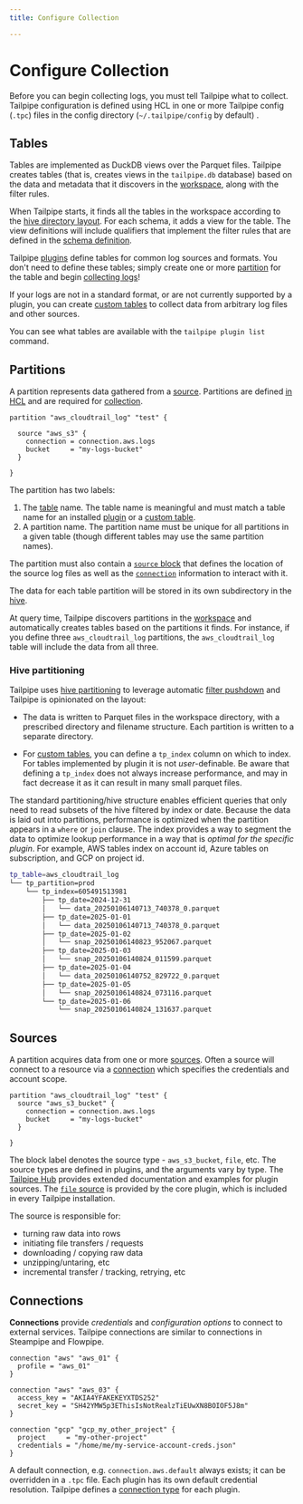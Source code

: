 ```yaml
---
title: Configure Collection

---
```


# Configure Collection

Before you can begin collecting logs, you must tell Tailpipe what to collect.  Tailpipe configuration is defined using HCL in one or more Tailpipe config (`.tpc`) files in the config directory (`~/.tailpipe/config` by default) .  


## Tables

Tables are implemented as DuckDB views over the Parquet files.  Tailpipe creates tables (that is, creates views in the `tailpipe.db` database) based on the data and metadata that it discovers in the [workspace](#workspaces), along with the filter rules.

When Tailpipe starts, it finds all the tables in the workspace according to the [hive directory layout](/docs/collect/configure#hive-partitioning).  For each schema, it adds a view for the table.  The view definitions will include qualifiers that implement the filter rules that are defined in the [schema definition](#schemas).

Tailpipe [plugins](manage/plugin) define tables for common log sources and formats.  You don't need to define these tables; simply create one or more [partition](manage\partition) for the table and begin [collecting logs](manage/collection)!  

If your logs are not in a standard format, or are not currently supported by a plugin, you can create [custom tables](/docs/collect/custom-tables) to collect data from arbitrary log files and other sources.

You can see what tables are available with the `tailpipe plugin list` command. 

## Partitions
A partition represents data gathered from a [source](/docs/manage/source). Partitions are defined [in HCL](/docs/reference/config-files/partition) and are required for [collection](/docs/collect/collect).  

```hcl
partition "aws_cloudtrail_log" "test" {

  source "aws_s3" {
    connection = connection.aws.logs
    bucket     = "my-logs-bucket"
  }
  
}
``` 

The partition has two labels:

1. The [table](#tables) name. The table name is meaningful and must match a table name for an installed [plugin](/docs/collect/plugins) or a [custom table](manage/table#custom-tables). 
2. A partition name.  The partition name must be unique for all partitions in a given table (though different tables may use the same partition names).  

The partition must also contain a [`source` block](#sources) that defines the location of the source log files as well as the [`connection`](#connections) information to interact with it.

The data for each table partition will be stored in its own subdirectory in the [hive](#hive-partitioning).

At query time, Tailpipe discovers partitions in the [workspace](/docs/manage/workspace) and automatically creates tables based on the partitions it finds.  For instance, if you define three `aws_cloudtrail_log` partitions, the `aws_cloudtrail_log` table will include the data from all three.


### Hive partitioning

Tailpipe uses [hive partitioning](https://duckdb.org/docs/data/partitioning/hive_partitioning.html) to leverage automatic [filter pushdown](https://duckdb.org/docs/data/partitioning/hive_partitioning.html#filter-pushdown) and Tailpipe is opinionated on the layout:

  - The data is written to Parquet files in the workspace directory, with a prescribed directory and filename structure.  Each partition is written to a separate directory.

  - For [custom tables](/docs/collect/custom-tables), you can define a `tp_index` column on which to index.  For tables implemented by plugin it is not *user*-definable. Be aware that defining a `tp_index` does not always increase performance, and may in fact decrease it as it can result in many small parquet files.   

The standard partitioning/hive structure enables efficient queries that only need to read subsets of the hive filtered by index or date.  Because the data is laid out into partitions,  performance is optimized when the partition appears in a `where` or `join` clause.  The index provides a way to segment the data to optimize lookup performance in a way that is *optimal for the specific plugin*.  For example, AWS tables index on account id, Azure tables on subscription, and GCP on project id. 

```bash
tp_table=aws_cloudtrail_log
└── tp_partition=prod
    └── tp_index=605491513981
        ├── tp_date=2024-12-31
        │   └── data_20250106140713_740378_0.parquet
        ├── tp_date=2025-01-01
        │   └── data_20250106140713_740378_0.parquet
        ├── tp_date=2025-01-02
        │   └── snap_20250106140823_952067.parquet
        ├── tp_date=2025-01-03
        │   └── snap_20250106140824_011599.parquet
        ├── tp_date=2025-01-04
        │   └── data_20250106140752_829722_0.parquet
        ├── tp_date=2025-01-05
        │   └── snap_20250106140824_073116.parquet
        └── tp_date=2025-01-06
            └── snap_20250106140824_131637.parquet
```



## Sources

A partition acquires data from one or more [sources](/docs/reference/config-files/partition#source).  Often a source will connect to a resource via a [connection](#connections) which specifies the credentials and account scope. 

```hcl
partition "aws_cloudtrail_log" "test" {
  source "aws_s3_bucket" {
    connection = connection.aws.logs
    bucket     = "my-logs-bucket"
  }

}
```

The block label denotes the source type - `aws_s3_bucket`, `file`, etc. The source types are defined in plugins, and the arguments vary by type.  The[ Tailpipe Hub](https://hub.tailpipe.io) provides extended documentation and examples for plugin sources. The [`file` source](/docs/reference/config-files/partition#file-source) is provided by the core plugin, which is included in every Tailpipe installation.

The source is responsible for:
- turning raw data into rows
- initiating file transfers / requests
- downloading / copying raw data
- unzipping/untaring, etc
- incremental transfer / tracking, retrying, etc

<!--
- source-specific filtering for sources that support them, e.g. [Cloudwatch log filters](https://docs.aws.amazon.com/AmazonCloudWatchLogs/latest/APIReference/API_FilterLogEvents.html)


-->

## Connections

**Connections** provide *credentials* and *configuration options* to connect to external services.  Tailpipe connections are similar to connections in Steampipe and Flowpipe. 

```hcl
connection "aws" "aws_01" {
  profile = "aws_01"
}

connection "aws" "aws_03" {
  access_key = "AKIA4YFAKEKEYXTDS252"
  secret_key = "SH42YMW5p3EThisIsNotRealzTiEUwXN8BOIOF5J8m"
}

connection "gcp" "gcp_my_other_project" {
  project     = "my-other-project"
  credentials = "/home/me/my-service-account-creds.json"
}
```

A default connection, e.g. `connection.aws.default` always exists; it can be overridden in a `.tpc` file. Each plugin has its own default credential resolution. Tailpipe defines a [connection type](reference/config-files/connection) for each plugin.
